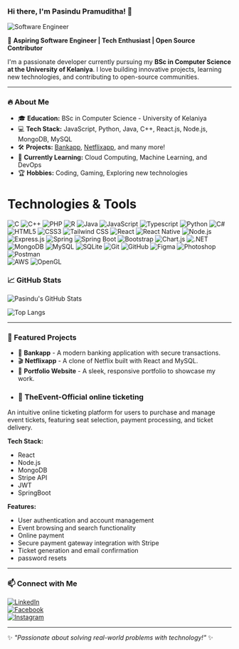### Hi there, I'm Pasindu Pramuditha! 👋

![Software Engineer](https://media.giphy.com/media/qgQUggAC3Pfv687qPC/giphy.gif)

🚀 **Aspiring Software Engineer | Tech Enthusiast | Open Source Contributor**

I'm a passionate developer currently pursuing my **BSc in Computer Science at the University of Kelaniya**. I love building innovative projects, learning new technologies, and contributing to open-source communities. 

---

### 🔥 About Me
- 🎓 **Education:** BSc in Computer Science - University of Kelaniya
- 💻 **Tech Stack:** JavaScript, Python, Java, C++, React.js, Node.js, MongoDB, MySQL
- 🛠️ **Projects:** [Bankapp](#), [Netflixapp](#), and many more!
- 🌱 **Currently Learning:** Cloud Computing, Machine Learning, and DevOps
- 🏆 **Hobbies:** Coding, Gaming, Exploring new technologies

# Technologies & Tools

  ![C](https://img.shields.io/badge/C-A8B9CC?style=for-the-badge&logo=c&logoColor=white)
  ![C++](https://img.shields.io/badge/C%2B%2B-00599C?style=for-the-badge&logo=c%2B%2B&logoColor=white) 
  ![PHP](https://img.shields.io/badge/PHP-777BB4?style=for-the-badge&logo=php&logoColor=white) 
  ![R](https://img.shields.io/badge/R-276DC3?style=for-the-badge&logo=r&logoColor=white) 
  ![Java](https://img.shields.io/badge/Java-007396?style=for-the-badge&logo=java&logoColor=white) 
  ![JavaScript](https://img.shields.io/badge/JavaScript-F7DF1E?style=for-the-badge&logo=javascript&logoColor=black) 
  ![Typescript](https://img.shields.io/badge/TypeScript-3178C6?style=for-the-badge&logo=typescript&logoColor=white) 
  ![Python](https://img.shields.io/badge/Python-3776AB?style=for-the-badge&logo=python&logoColor=white) 
  ![C#](https://img.shields.io/badge/C%23-239120?style=for-the-badge&logo=c-sharp&logoColor=white)
  ![HTML5](https://img.shields.io/badge/HTML5-E34F26?style=for-the-badge&logo=html5&logoColor=white) 
  ![CSS3](https://img.shields.io/badge/CSS3-1572B6?style=for-the-badge&logo=css3&logoColor=white) 
  ![Tailwind CSS](https://img.shields.io/badge/Tailwind_CSS-06B6D4?style=for-the-badge&logo=tailwind-css&logoColor=white) 
  ![React](https://img.shields.io/badge/React-61DAFB?style=for-the-badge&logo=react&logoColor=black) 
  ![React Native](https://img.shields.io/badge/React_Native-20232A?style=for-the-badge&logo=react&logoColor=61DAFB) 
  ![Node.js](https://img.shields.io/badge/Node.js-339933?style=for-the-badge&logo=node.js&logoColor=white) 
  ![Express.js](https://img.shields.io/badge/Express.js-000000?style=for-the-badge&logo=express&logoColor=white)
  ![Spring](https://img.shields.io/badge/Spring-6DB33F?style=for-the-badge&logo=spring&logoColor=white) 
  ![Spring Boot](https://img.shields.io/badge/Spring_Boot-6DB33F?style=for-the-badge&logo=spring-boot&logoColor=white)
  ![Bootstrap](https://img.shields.io/badge/Bootstrap-7952B3?style=for-the-badge&logo=bootstrap&logoColor=white) 
  ![Chart.js](https://img.shields.io/badge/Chart.js-F5895D?style=for-the-badge&logo=chart.js&logoColor=white) 
  ![.NET](https://img.shields.io/badge/.NET-512BD4?style=for-the-badge&logo=.net&logoColor=white)
  ![MongoDB](https://img.shields.io/badge/MongoDB-47A248?style=for-the-badge&logo=mongodb&logoColor=white) 
  ![MySQL](https://img.shields.io/badge/MySQL-4479A1?style=for-the-badge&logo=mysql&logoColor=white) 
  ![SQLite](https://img.shields.io/badge/SQLite-003B57?style=for-the-badge&logo=sqlite&logoColor=white)
  ![Git](https://img.shields.io/badge/Git-F05032?style=for-the-badge&logo=git&logoColor=white) 
  ![GitHub](https://img.shields.io/badge/GitHub-181717?style=for-the-badge&logo=github&logoColor=white) 
  ![Figma](https://img.shields.io/badge/Figma-F24E1E?style=for-the-badge&logo=figma&logoColor=white) 
  ![Photoshop](https://img.shields.io/badge/Photoshop-31A8FF?style=for-the-badge&logo=adobe-photoshop&logoColor=white) 
  ![Postman](https://img.shields.io/badge/Postman-FF6C37?style=for-the-badge&logo=postman&logoColor=white)  
  ![AWS](https://img.shields.io/badge/AWS-232F3E?style=for-the-badge&logo=amazon-aws&logoColor=white) 
  ![OpenGL](https://img.shields.io/badge/OpenGL-2586E0?style=for-the-badge&logo=opengl&logoColor=white)


### 📈 GitHub Stats
![Pasindu's GitHub Stats](https://github-readme-stats.vercel.app/api?username=PasinduPramudithaJ&show_icons=true&theme=radical)

![Top Langs](https://github-readme-stats.vercel.app/api/top-langs/?username=PasinduPramudithaJ&layout=compact&theme=radical)

---

### 🌟 Featured Projects
- 🚀 **Bankapp** - A modern banking application with secure transactions.
- 🎬 **Netflixapp** - A clone of Netflix built with React and MySQL.
- 📲 **Portfolio Website** - A sleek, responsive portfolio to showcase my work.
- ### 🎫 **TheEvent-Official online ticketing**
An intuitive online ticketing platform for users to purchase and manage event tickets, featuring seat selection, payment processing, and ticket delivery.

**Tech Stack:**
- React
- Node.js
- MongoDB
- Stripe API
- JWT
- SpringBoot

**Features:**
- User authentication and account management
- Event browsing and search functionality
- Online payment
- Secure payment gateway integration with Stripe
- Ticket generation and email confirmation
- password resets
  







---

### 📫 Connect with Me
[![LinkedIn](https://img.shields.io/badge/LinkedIn-blue?style=for-the-badge&logo=linkedin)](https://linkedin.com/in/pasindupramudithaj)  
[![Facebook](https://img.shields.io/badge/Facebook-%231877F2.svg?style=for-the-badge&logo=facebook&logoColor=white)](https://facebook.com/)  
[![Instagram](https://img.shields.io/badge/Instagram-%23E4405F.svg?style=for-the-badge&logo=instagram&logoColor=white)](https://instagram.com/)  

---

✨ _"Passionate about solving real-world problems with technology!"_ ✨
